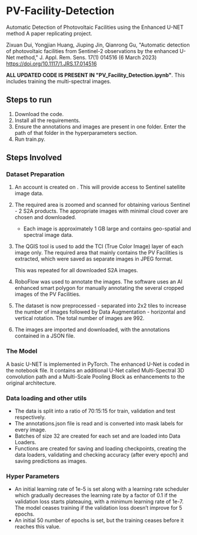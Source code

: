 # PV-Facility-Detection

Automatic Detection of Photovoltaic Facilities using the Enhanced U-NET method
A paper replicating project.

Zixuan Dui, Yongjian Huang, Jiuping Jin, Qianrong Gu, "Automatic detection of photovoltaic facilities from Sentinel-2 observations by the enhanced U-Net method," J. Appl. Rem. Sens. 17(1) 014516 (6 March 2023) https://doi.org/10.1117/1.JRS.17.014516

**ALL UPDATED CODE IS PRESENT IN "PV_Facility_Detection.ipynb"**. 
This includes training the multi-spectral images.

## Steps to run
1. Download the code.
2. Install all the requirements.
3. Ensure the annotations and images are present in one folder. Enter the path of that folder in the hyperparameters section.
4. Run train.py.

## Steps Involved

### Dataset Preparation

1. An account is created on []([http://scihub.copernicus.eu/dhus](https://dataspace.copernicus.eu/)). This will provide access to Sentinel satellite image data.

2. The required area is zoomed and scanned for obtaining various Sentinel - 2 S2A products. The appropriate images with minimal cloud cover are chosen and downloaded.
    - Each image is approximately 1 GB large and contains  geo-spatial and spectral image data.
3. The QGIS tool is used to add the TCI (True Color Image) layer of each image only. The required area that mainly contains the PV Facilities is extracted, which were saved as separate images in JPEG format.
    
    This was repeated for all downloaded S2A images.
    
4. RoboFlow was used to annotate the images. The software uses an AI enhanced smart polygon for manually annotating the several cropped images of the PV Facilities. 
5. The dataset is now preprocessed - separated into 2x2 tiles to increase the number of images followed by Data Augmentation - horizontal and vertical rotation. The total number of images are 992.
6. The images are imported and downloaded, with the annotations contained in a JSON file.  

### The Model

A basic U-NET is implemented in PyTorch. The enhanced U-Net is coded in the notebook file. It contains an additional U-Net called Multi-Spectral 3D convolution path and a Multi-Scale Pooling Block as enhancements to the original architecture.

### Data loading and other utils

- The data is split into a ratio of 70:15:15 for train, validation and test respectively.
- The annotations.json file is read and is converted into mask labels for every image.
- Batches of size 32 are created for each set and are loaded into Data Loaders.
- Functions are created for saving and loading checkpoints, creating the data loaders, validating and checking accuracy (after every epoch) and saving predictions as images.

### Hyper Parameters

- An initial learning rate of 1e-5 is set along with a learning rate scheduler which gradually decreases the learning rate by a factor of 0.1 if the validation loss starts plateauing, with a minimum learning rate of 1e-7. The model ceases training if the validation loss doesn’t improve for 5 epochs.
- An initial 50 number of epochs is set, but the training ceases before it reaches this value.

